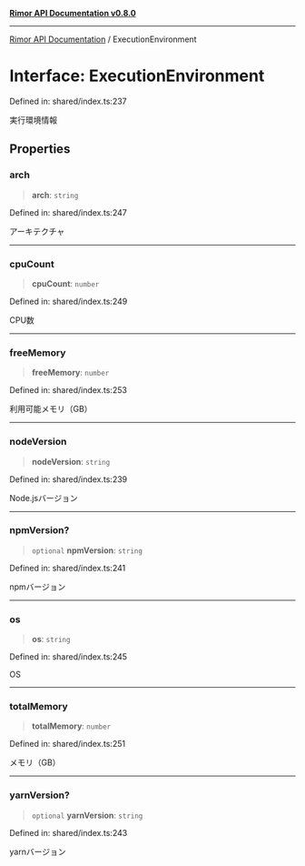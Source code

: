 [**Rimor API Documentation v0.8.0**](../README.md)

***

[Rimor API Documentation](../globals.md) / ExecutionEnvironment

# Interface: ExecutionEnvironment

Defined in: shared/index.ts:237

実行環境情報

## Properties

### arch

> **arch**: `string`

Defined in: shared/index.ts:247

アーキテクチャ

***

### cpuCount

> **cpuCount**: `number`

Defined in: shared/index.ts:249

CPU数

***

### freeMemory

> **freeMemory**: `number`

Defined in: shared/index.ts:253

利用可能メモリ（GB）

***

### nodeVersion

> **nodeVersion**: `string`

Defined in: shared/index.ts:239

Node.jsバージョン

***

### npmVersion?

> `optional` **npmVersion**: `string`

Defined in: shared/index.ts:241

npmバージョン

***

### os

> **os**: `string`

Defined in: shared/index.ts:245

OS

***

### totalMemory

> **totalMemory**: `number`

Defined in: shared/index.ts:251

メモリ（GB）

***

### yarnVersion?

> `optional` **yarnVersion**: `string`

Defined in: shared/index.ts:243

yarnバージョン
